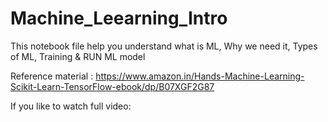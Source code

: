 # Machine_Leearning_Intro
This notebook file help you understand what is ML, Why we need it, Types of ML, Training &amp; RUN ML model

Reference material :
https://www.amazon.in/Hands-Machine-Learning-Scikit-Learn-TensorFlow-ebook/dp/B07XGF2G87

If you like to watch full video:

